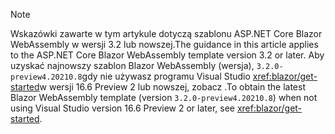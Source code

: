 > [!NOTE]
> <span data-ttu-id="261d9-101">Wskazówki zawarte w tym artykule dotyczą szablonu ASP.NET Core Blazor WebAssembly w wersji 3.2 lub nowszej.</span><span class="sxs-lookup"><span data-stu-id="261d9-101">The guidance in this article applies to the ASP.NET Core Blazor WebAssembly template version 3.2 or later.</span></span> <span data-ttu-id="261d9-102">Aby uzyskać najnowszy szablon Blazor WebAssembly (wersja), `3.2.0-preview4.20210.8`gdy nie używasz programu Visual Studio <xref:blazor/get-started>w wersji 16.6 Preview 2 lub nowszej, zobacz .</span><span class="sxs-lookup"><span data-stu-id="261d9-102">To obtain the latest Blazor WebAssembly template (version `3.2.0-preview4.20210.8`) when not using Visual Studio version 16.6 Preview 2 or later, see <xref:blazor/get-started>.</span></span>
